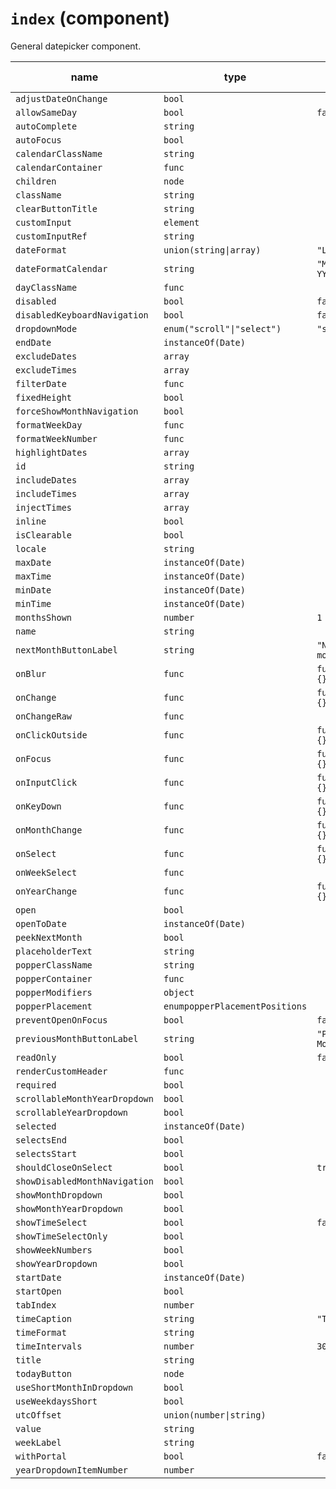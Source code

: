 # `index` (component)

General datepicker component.

| name                          | type                           | default value      | description |
| ----------------------------- | ------------------------------ | ------------------ | ----------- |
| `adjustDateOnChange`          | `bool`                         |                    |             |
| `allowSameDay`                | `bool`                         | `false`            |             |
| `autoComplete`                | `string`                       |                    |             |
| `autoFocus`                   | `bool`                         |                    |             |
| `calendarClassName`           | `string`                       |                    |             |
| `calendarContainer`           | `func`                         |                    |             |
| `children`                    | `node`                         |                    |             |
| `className`                   | `string`                       |                    |             |
| `clearButtonTitle`            | `string`                       |                    |             |
| `customInput`                 | `element`                      |                    |             |
| `customInputRef`              | `string`                       |                    |             |
| `dateFormat`                  | `union(string\|array)`         | `"L"`              |             |
| `dateFormatCalendar`          | `string`                       | `"MMMM YYYY"`      |             |
| `dayClassName`                | `func`                         |                    |             |
| `disabled`                    | `bool`                         | `false`            |             |
| `disabledKeyboardNavigation`  | `bool`                         | `false`            |             |
| `dropdownMode`                | `enum("scroll"\|"select")`     | `"scroll"`         |             |
| `endDate`                     | `instanceOf(Date)`             |                    |             |
| `excludeDates`                | `array`                        |                    |             |
| `excludeTimes`                | `array`                        |                    |             |
| `filterDate`                  | `func`                         |                    |             |
| `fixedHeight`                 | `bool`                         |                    |             |
| `forceShowMonthNavigation`    | `bool`                         |                    |             |
| `formatWeekDay`               | `func`                         |                    |             |
| `formatWeekNumber`            | `func`                         |                    |             |
| `highlightDates`              | `array`                        |                    |             |
| `id`                          | `string`                       |                    |             |
| `includeDates`                | `array`                        |                    |             |
| `includeTimes`                | `array`                        |                    |             |
| `injectTimes`                 | `array`                        |                    |             |
| `inline`                      | `bool`                         |                    |             |
| `isClearable`                 | `bool`                         |                    |             |
| `locale`                      | `string`                       |                    |             |
| `maxDate`                     | `instanceOf(Date)`             |                    |             |
| `maxTime`                     | `instanceOf(Date)`             |                    |             |
| `minDate`                     | `instanceOf(Date)`             |                    |             |
| `minTime`                     | `instanceOf(Date)`             |                    |             |
| `monthsShown`                 | `number`                       | `1`                |             |
| `name`                        | `string`                       |                    |             |
| `nextMonthButtonLabel`        | `string`                       | `"Next month"`     |             |
| `onBlur`                      | `func`                         | `function() {}`    |             |
| `onChange`                    | `func`                         | `function() {}`    |             |
| `onChangeRaw`                 | `func`                         |                    |             |
| `onClickOutside`              | `func`                         | `function() {}`    |             |
| `onFocus`                     | `func`                         | `function() {}`    |             |
| `onInputClick`                | `func`                         | `function() {}`    |             |
| `onKeyDown`                   | `func`                         | `function() {}`    |             |
| `onMonthChange`               | `func`                         | `function() {}`    |             |
| `onSelect`                    | `func`                         | `function() {}`    |             |
| `onWeekSelect`                | `func`                         |                    |             |
| `onYearChange`                | `func`                         | `function() {}`    |             |
| `open`                        | `bool`                         |                    |             |
| `openToDate`                  | `instanceOf(Date)`             |                    |             |
| `peekNextMonth`               | `bool`                         |                    |             |
| `placeholderText`             | `string`                       |                    |             |
| `popperClassName`             | `string`                       |                    |             |
| `popperContainer`             | `func`                         |                    |             |
| `popperModifiers`             | `object`                       |                    |             |
| `popperPlacement`             | `enumpopperPlacementPositions` |                    |             |
| `preventOpenOnFocus`          | `bool`                         | `false`            |             |
| `previousMonthButtonLabel`    | `string`                       | `"Previous Month"` |             |
| `readOnly`                    | `bool`                         | `false`            |             |
| `renderCustomHeader`          | `func`                         |                    |             |
| `required`                    | `bool`                         |                    |             |
| `scrollableMonthYearDropdown` | `bool`                         |                    |             |
| `scrollableYearDropdown`      | `bool`                         |                    |             |
| `selected`                    | `instanceOf(Date)`             |                    |             |
| `selectsEnd`                  | `bool`                         |                    |             |
| `selectsStart`                | `bool`                         |                    |             |
| `shouldCloseOnSelect`         | `bool`                         | `true`             |             |
| `showDisabledMonthNavigation` | `bool`                         |                    |             |
| `showMonthDropdown`           | `bool`                         |                    |             |
| `showMonthYearDropdown`       | `bool`                         |                    |             |
| `showTimeSelect`              | `bool`                         | `false`            |             |
| `showTimeSelectOnly`          | `bool`                         |                    |             |
| `showWeekNumbers`             | `bool`                         |                    |             |
| `showYearDropdown`            | `bool`                         |                    |             |
| `startDate`                   | `instanceOf(Date)`             |                    |             |
| `startOpen`                   | `bool`                         |                    |             |
| `tabIndex`                    | `number`                       |                    |             |
| `timeCaption`                 | `string`                       | `"Time"`           |             |
| `timeFormat`                  | `string`                       |                    |             |
| `timeIntervals`               | `number`                       | `30`               |             |
| `title`                       | `string`                       |                    |             |
| `todayButton`                 | `node`                         |                    |             |
| `useShortMonthInDropdown`     | `bool`                         |                    |             |
| `useWeekdaysShort`            | `bool`                         |                    |             |
| `utcOffset`                   | `union(number\|string)`        |                    |             |
| `value`                       | `string`                       |                    |             |
| `weekLabel`                   | `string`                       |                    |             |
| `withPortal`                  | `bool`                         | `false`            |             |
| `yearDropdownItemNumber`      | `number`                       |                    |             |
